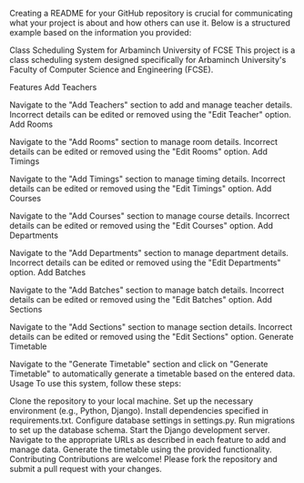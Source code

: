 
Creating a README for your GitHub repository is crucial for communicating what your project is about and how others can use it. Below is a structured example based on the information you provided:

Class Scheduling System for Arbaminch University of FCSE
This project is a class scheduling system designed specifically for Arbaminch University's Faculty of Computer Science and Engineering (FCSE).

Features
Add Teachers

Navigate to the "Add Teachers" section to add and manage teacher details. Incorrect details can be edited or removed using the "Edit Teacher" option.
Add Rooms

Navigate to the "Add Rooms" section to manage room details. Incorrect details can be edited or removed using the "Edit Rooms" option.
Add Timings

Navigate to the "Add Timings" section to manage timing details. Incorrect details can be edited or removed using the "Edit Timings" option.
Add Courses

Navigate to the "Add Courses" section to manage course details. Incorrect details can be edited or removed using the "Edit Courses" option.
Add Departments

Navigate to the "Add Departments" section to manage department details. Incorrect details can be edited or removed using the "Edit Departments" option.
Add Batches

Navigate to the "Add Batches" section to manage batch details. Incorrect details can be edited or removed using the "Edit Batches" option.
Add Sections

Navigate to the "Add Sections" section to manage section details. Incorrect details can be edited or removed using the "Edit Sections" option.
Generate Timetable

Navigate to the "Generate Timetable" section and click on "Generate Timetable" to automatically generate a timetable based on the entered data.
Usage
To use this system, follow these steps:

Clone the repository to your local machine.
Set up the necessary environment (e.g., Python, Django).
Install dependencies specified in requirements.txt.
Configure database settings in settings.py.
Run migrations to set up the database schema.
Start the Django development server.
Navigate to the appropriate URLs as described in each feature to add and manage data.
Generate the timetable using the provided functionality.
Contributing
Contributions are welcome! Please fork the repository and submit a pull request with your changes.
